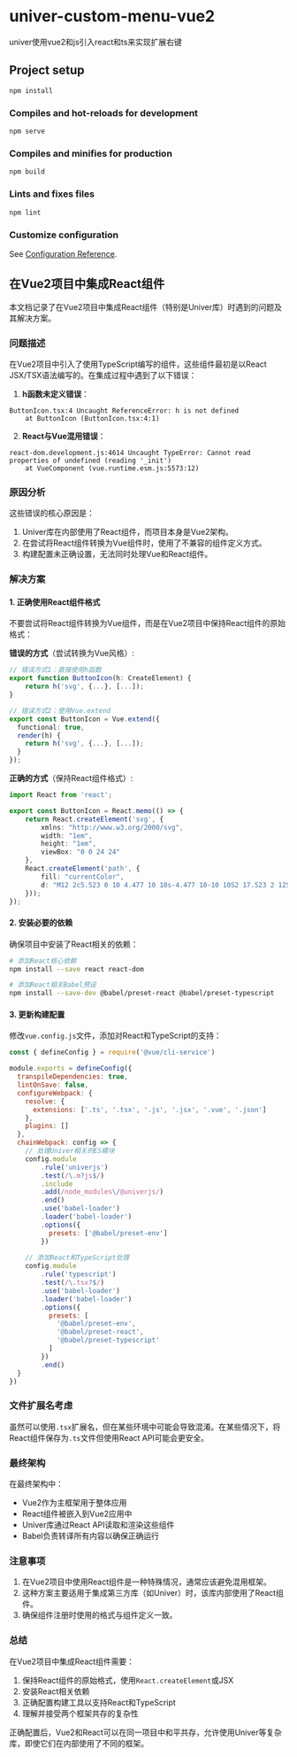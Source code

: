 # univer-custom-menu-vue2
univer使用vue2和js引入react和ts来实现扩展右键

## Project setup
```
npm install
```

### Compiles and hot-reloads for development
```
npm serve
```

### Compiles and minifies for production
```
npm build
```

### Lints and fixes files
```
npm lint
```

### Customize configuration
See [Configuration Reference](https://cli.vuejs.org/config/).

## 在Vue2项目中集成React组件

本文档记录了在Vue2项目中集成React组件（特别是Univer库）时遇到的问题及其解决方案。

### 问题描述

在Vue2项目中引入了使用TypeScript编写的组件，这些组件最初是以React JSX/TSX语法编写的。在集成过程中遇到了以下错误：

1. **h函数未定义错误**：
```
ButtonIcon.tsx:4 Uncaught ReferenceError: h is not defined
    at ButtonIcon (ButtonIcon.tsx:4:1)
```

2. **React与Vue混用错误**：
```
react-dom.development.js:4614 Uncaught TypeError: Cannot read properties of undefined (reading '_init')
    at VueComponent (vue.runtime.esm.js:5573:12)
```

### 原因分析

这些错误的核心原因是：

1. Univer库在内部使用了React组件，而项目本身是Vue2架构。
2. 在尝试将React组件转换为Vue组件时，使用了不兼容的组件定义方式。
3. 构建配置未正确设置，无法同时处理Vue和React组件。

### 解决方案

#### 1. 正确使用React组件格式

不要尝试将React组件转换为Vue组件，而是在Vue2项目中保持React组件的原始格式：

**错误的方式**（尝试转换为Vue风格）:
```typescript
// 错误方式1：直接使用h函数
export function ButtonIcon(h: CreateElement) {
    return h('svg', {...}, [...]);
}

// 错误方式2：使用Vue.extend
export const ButtonIcon = Vue.extend({
  functional: true,
  render(h) {
    return h('svg', {...}, [...]);
  }
});
```

**正确的方式**（保持React组件格式）:
```typescript
import React from 'react';

export const ButtonIcon = React.memo(() => {
    return React.createElement('svg', {
        xmlns: "http://www.w3.org/2000/svg",
        width: "1em",
        height: "1em",
        viewBox: "0 0 24 24"
    }, 
    React.createElement('path', {
        fill: "currentColor",
        d: "M12 2c5.523 0 10 4.477 10 10s-4.477 10-10 10S2 17.523 2 12S6.477 2 12 2m.16 14a6.981 6.981 0 0 0-5.147 2.256A7.966 7.966 0 0 0 12 20a7.97 7.97 0 0 0 5.167-1.892A6.979 6.979 0 0 0 12.16 16M12 4a8 8 0 0 0-6.384 12.821A8.975 8.975 0 0 1 12.16 14a8.972 8.972 0 0 1 6.362 2.634A8 8 0 0 0 12 4m0 1a4 4 0 1 1 0 8a4 4 0 0 1 0-8m0 2a2 2 0 1 0 0 4a2 2 0 0 0 0-4"
    }));
});
```

#### 2. 安装必要的依赖

确保项目中安装了React相关的依赖：

```bash
# 添加React核心依赖
npm install --save react react-dom

# 添加React相关Babel预设
npm install --save-dev @babel/preset-react @babel/preset-typescript
```

#### 3. 更新构建配置

修改`vue.config.js`文件，添加对React和TypeScript的支持：

```javascript
const { defineConfig } = require('@vue/cli-service')

module.exports = defineConfig({
  transpileDependencies: true,
  lintOnSave: false, 
  configureWebpack: {
    resolve: {
      extensions: ['.ts', '.tsx', '.js', '.jsx', '.vue', '.json']
    },
    plugins: []
  },
  chainWebpack: config => {
    // 处理Univer相关的ES模块
    config.module
        .rule('univerjs')
        .test(/\.m?js$/)
        .include
        .add(/node_modules\/@univerjs/)
        .end()
        .use('babel-loader')
        .loader('babel-loader')
        .options({
          presets: ['@babel/preset-env']
        })
        
    // 添加React和TypeScript处理
    config.module
        .rule('typescript')
        .test(/\.tsx?$/)
        .use('babel-loader')
        .loader('babel-loader')
        .options({
          presets: [
            '@babel/preset-env',
            '@babel/preset-react',
            '@babel/preset-typescript'
          ]
        })
        .end()
  }
})
```

### 文件扩展名考虑

虽然可以使用`.tsx`扩展名，但在某些环境中可能会导致混淆。在某些情况下，将React组件保存为`.ts`文件但使用React API可能会更安全。

### 最终架构

在最终架构中：
- Vue2作为主框架用于整体应用
- React组件被嵌入到Vue2应用中
- Univer库通过React API读取和渲染这些组件
- Babel负责转译所有内容以确保正确运行

### 注意事项

1. 在Vue2项目中使用React组件是一种特殊情况，通常应该避免混用框架。
2. 这种方案主要适用于集成第三方库（如Univer）时，该库内部使用了React组件。
3. 确保组件注册时使用的格式与组件定义一致。

### 总结

在Vue2项目中集成React组件需要：
1. 保持React组件的原始格式，使用`React.createElement`或JSX
2. 安装React相关依赖
3. 正确配置构建工具以支持React和TypeScript
4. 理解并接受两个框架共存的复杂性

正确配置后，Vue2和React可以在同一项目中和平共存，允许使用Univer等复杂库，即使它们在内部使用了不同的框架。

